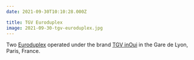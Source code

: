 ```yaml
---
date: 2021-09-30T10:10:28.000Z

title: TGV Euroduplex
image: 2021-09-30-tgv-euroduplex.jpg
---
```


Two [Euroduplex](https://en.wikipedia.org/wiki/Euroduplex) operated under the brand [TGV inOui](https://en.wikipedia.org/wiki/TGV_inOui) in the Gare de Lyon, Paris, France.
